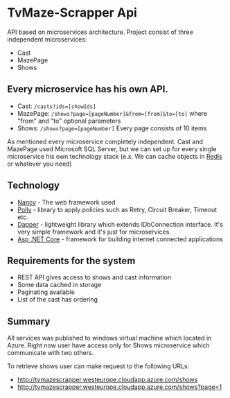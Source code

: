 # TvMaze-Scrapper Api
API based on microservices architecture.
Project consist of three independent microservices:
- Cast
- MazePage
- Shows

## Every microservice has his own API.
* Cast: `/casts?ids=[showIds]`
* MazePage: `/shows?page=[pageNumber]&from=[from]&to=[to]` where "from" and "to" optional parameters
* Shows: `/shows?page=[pageNumber]` Every page consists of 10 items

As mentioned every microservice completely independent. Cast and MazePage used Microsoft SQL Server, but we can set up for every single microservice his own technology stack (e.x. We can cache objects in [Redis](https://github.com/antirez/redis) or whatever you need)

## Technology
* [Nancy](https://github.com/NancyFx/Nancy) - The web framework used
* [Polly](https://github.com/App-vNext/Polly) - library to apply policies such as Retry, Circuit Breaker, Timeout etc.
* [Dapper](https://github.com/StackExchange/Dapper) - lightweight library which extends IDbConnection interface. It's very simple framework and it's just for microservices.
* [Asp .NET Core](https://github.com/aspnet/Home) - framework for building internet connected applications

## Requirements for the system
* REST API gives access to shows and cast information
* Some data cached in storage
* Paginating available
* List of the cast has ordering

## Summary
All services was published to windows virtual machine which located in Azure.
Right now user have access only for Shows microservice which communicate with two others.

To retrieve shows user can make request to the following URLs:
* http://tvmazescrapper.westeurope.cloudapp.azure.com/shows
* http://tvmazescrapper.westeurope.cloudapp.azure.com/shows?page=1
